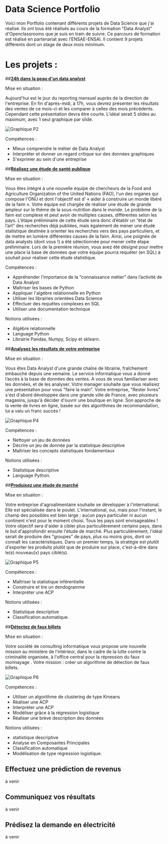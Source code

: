 # Data Science Portfolio
Voici mon Portfolio contenant différents projets de Data Science que j'ai réalisé.
Ils ont tous été réalisés au cours de la formation "Data Analyst" d'Openclassrooms que je suis en train de suivre. Ce parcours de formation est réalisé en partenariat avec l’ENSAE-ENSAI. Il contient 9 projets différents dont un stage de deux mois minimum.

# Les projets : 

##**[24h dans la peau d'un data analyst](https://github.com/Lbutscher/Data-Science-Portfolio/tree/master/Projet%202%20-%2024h%20dans%20la%20peau%20d'un%20Data%20Analyst)**

Mise en situation :

Aujourd'hui est le jour du reporting mensuel auprès de la direction de l'entreprise. 
En fin d'après-midi, à 17h, vous devrez présenter les résultats des ventes de ce mois-ci et les comparer à celles des mois précédents.
Cependant cette présentation devra être courte. L'idéal serait 5 slides au maximum, avec 1 seul graphique par slide.


![Graphique P2](https://github.com/Lbutscher/Data-Science-Portfolio/blob/master/Projet%202%20-%2024h%20dans%20la%20peau%20d'un%20Data%20Analyst/P2_graphs/Utilises/12.png)

Compétences : 

- Mieux comprendre le métier de Data Analyst
- Interpréter et donner un regard critique sur des données graphiques
- S'exprimer au sein d'une entreprise

##**[Réalisez une étude de santé publique](https://github.com/Lbutscher/Data-Science-Portfolio/tree/master/Projet%203%20-%20Realisez%20une%20etude%20de%20sante%20publique)**

Mise en situation :

Vous êtes intégré à une nouvelle équipe de chercheurs de la Food and Agriculture Organization of the United Nations (FAO), l'un des organes qui compose l'ONU et dont l'objectif est d' « aider à construire un monde libéré de la faim ».
Votre équipe est chargée de réaliser une étude de grande ampleur sur le thème de la sous-nutrition dans le monde.
Le problème de la faim est complexe et peut avoir de multiples causes, différentes selon les pays. 
L’étape préliminaire de cette étude sera donc d’établir un “état de l’art” des recherches déjà publiées, mais également de mener une étude statistique destinée à orienter les recherches vers des pays particuliers, et de mettre en lumière différentes causes de la faim. 
Ainsi, une poignée de data analysts (dont vous !) a été sélectionnée pour mener cette étape préliminaire. Lors de la première réunion, vous avez été désigné pour mettre une place la base de données que votre équipe pourra requéter (en SQL) à souhait pour réaliser cette étude statistique.

Compétences : 

- Appréhender l’importance de la “connaissance métier” dans l’activité de Data Analyst
- Maîtriser les bases de Python
- Appliquer l'algèbre relationnelle en Python
- Utiliser les librairies orientées Data Science
- Effectuer des requêtes complexes en SQL
- Utiliser une documentation technique


Notions utilisées :
 
- Algèbre relationnelle 
- Language Python
- Librairie Pandas, Numpy, Scipy et sklearn.

##**[Analysez les résultats de votre entreprise](https://github.com/Lbutscher/Data-Science-Portfolio/tree/master/Projet%204%20-%20Analysez%20les%20resultats%20de%20votre%20entreprise)**

Mise en situation :

Vous êtes Data Analyst d'une grande chaîne de librairie, fraîchement embauché depuis une semaine.
Le service informatique vous a donné l’accès à la base de données des ventes. A vous de vous familiariser avec les données, et de les analyser. 
Votre manager souhaite que vous réalisiez une présentation pour vous "faire la main".
Votre entreprise, "Rester livres" s'est d'abord développée dans une grande ville de France, avec plusieurs magasins, jusqu'à décider d'ouvrir une boutique en ligne.
 Son approche de la vente de livres en ligne, basée sur des algorithmes de recommandation, lui a valu un franc succès !

![Graphique P4](https://github.com/Lbutscher/Data-Science-Portfolio/blob/master/Projet%204%20-%20Analysez%20les%20resultats%20de%20votre%20entreprise/graphs_P4/hist_CA_categ.png)

Compétences : 

- Nettoyer un jeu de données
- Décrire un jeu de donnée par la statistique descriptive
- Maîtriser les concepts statistiques fondamentaux


Notions utilisées :
 
- Statistique descriptive 
- Language Python.

##**[Produisez une étude de marché](https://github.com/Lbutscher/Data-Science-Portfolio/tree/master/Projet%205%20-%20Produisez%20une%20etude%20de%20marche)**

Mise en situation :

Votre entreprise d'agroalimentaire souhaite se développer à l'international. Elle est spécialisée dans le poulet.
L'international, oui, mais pour l'instant, le champ des possibles est bien large : aucun pays particulier ni aucun continent n'est pour le moment choisi. Tous les pays sont envisageables !
Votre objectif sera d'aider à cibler plus particulièrement certains pays, dans le but d'approfondir ensuite l'étude de marché. 
Plus particulièrement, l'idéal serait de produire des "groupes" de pays, plus ou moins gros, dont on connaît les caractéristiques.
Dans un premier temps, la stratégie est plutôt d'exporter les produits plutôt que de produire sur place, c'est-à-dire dans le(s) nouveau(x) pays ciblé(s).

![Graphique P5](https://github.com/Lbutscher/Data-Science-Portfolio/blob/master/Projet%205%20-%20Produisez%20une%20etude%20de%20marche/dendrogramme_P5.png)

Compétences : 

- Maîtriser la statistique inférentielle
- Construire et lire un dendogramme
- Interpréter une ACP


Notions utilisées :
 
- Statistique descriptive 
- Classification automatique.

##**[Détectez de faux billets](https://github.com/Lbutscher/Data-Science-Portfolio/tree/master/Projet%206%20-%20D%C3%A9tectez%20des%20faux-billets)**

Mise en situation :

Votre société de consulting informatique vous propose une nouvelle mission au ministère de l'intérieur,
dans le cadre de la lutte contre la criminalité organisée, à l'office central pour la répression du faux monnayage .
Votre mission : créer un algorithme de détection de faux billets.

![Graphique P6](https://github.com/Lbutscher/Data-Science-Portfolio/blob/master/Projet%206%20-%20D%C3%A9tectez%20des%20faux-billets/Graphs/ACP/projection.png)

Compétences : 

- Utiliser un algorithme de clustering de type Kmeans
- Réaliser une ACP
- Interpréter une ACP
- Modéliser grâce à la régression logistique
- Réaliser une brève description des données


Notions utilisées :
 
- statistique descriptive
- Analyse en Composantes Principales
- Classification automatique
- Modélisation de type régression logistique.

## Effectuez une prédiction de revenus

à venir

## Communiquez vos résultats

à venir

## Prédisez la demande en électricité

à venir
